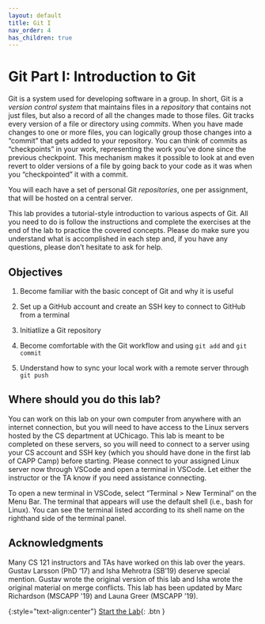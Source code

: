 ```yaml
---
layout: default
title: Git I
nav_order: 4
has_children: true
---
```


# Git Part I: Introduction to Git

Git is a system used for developing software in a group. In short, Git is a _version control system_ that maintains files in a _repository_ that contains not just files, but also a record of all the changes made to those files. Git tracks every version of a file or directory using _commits_. When you have made changes to one or more files, you can logically group those changes into a “commit” that gets added to your repository. You can think of commits as “checkpoints” in your work, representing the work you’ve done since the previous checkpoint. This mechanism makes it possible to look at and even revert to older versions of a file by going back to your code as it was when you “checkpointed” it with a commit.

You will each have a set of personal Git _repositories_, one per assignment, that will be hosted on a central server.

This lab provides a tutorial-style introduction to various aspects of Git. All you need to do is follow the instructions and complete the exercises at the end of the lab to practice the covered concepts. Please do make sure you understand what is accomplished in each step and, if you have any questions, please don’t hesitate to ask for help.

## Objectives

1. Become familiar with the basic concept of Git and why it is useful

2. Set up a GitHub account and create an SSH key to connect to GitHub from a terminal

3. Initiatlize a Git repository

4. Become comfortable with the Git workflow and using `git add` and `git commit`

5. Understand how to sync your local work with a remote server through `git push`

## Where should you do this lab?

You can work on this lab on your own computer from anywhere with an internet connection, but you will need to have access to the Linux servers hosted by the CS department at UChicago. This lab is meant to be completed on these servers, so you will need to connect to a server using your CS account and SSH key (which you should have done in the first lab of CAPP Camp) before starting. Please connect to your assigned Linux server now through VSCode and open a terminal in VSCode. Let either the instructor or the TA know if you need assistance connecting.

To open a new terminal in VSCode, select “Terminal > New Terminal” on the Menu Bar. The terminal that appears will use the default shell (i.e., bash for Linux). You can see the terminal listed according to its shell name on the righthand side of the terminal panel.

## Acknowledgments

Many CS 121 instructors and TAs have worked on this lab over the years. Gustav Larsson (PhD ‘17) and Isha Mehrotra (SB’19) deserve special mention. Gustav wrote the original version of this lab and Isha wrote the original material on merge conflicts. This lab has been updated by Marc Richardson (MSCAPP '19) and Launa Greer (MSCAPP '19).

{:style="text-align:center"}
[Start the Lab](./1-getting-started.html){: .btn }
